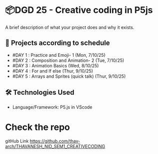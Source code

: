 # 📦DGD 25 - Creative coding in P5js

A brief description of what your project does and why it exists.

## 🚀 Projects according to schedule

-  #DAY 1 : Practice and Emoji- 1 (Mon, 7/10/25)
-  #DAY 2 : Composition and Animation- 2 (Tue, 7/10/25)
-  #DAY 3 : Animation Basics (Wed, 8/10/25)
-  #DAY 4 : For and If else (Thur, 9/10/25)
-  #DAY 5 : Arrays and Sprites (quick talk) (Thur, 9/10/25)

## 🛠️ Technologies Used
- Language/Framework: P5.js in VScode
  
# Check the repo
gitHub Link https://github.com/thav-arch/THAVANESH_NID_SEM1_CREATIVECODING


